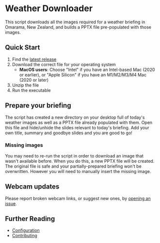 # Weather Downloader
This script downloads all the images required for a weather briefing in Omarama, New Zealand, and builds a PPTX file pre-populated with those images.

## Quick Start

1. Find the [latest release](https://github.com/demccormack/weatherdl/releases/latest)
2. Download the correct file for your operating system
   - **MacOS users**: Choose "Intel" if you have an Intel-based Mac (2020 or earlier), or "Apple Silicon" if you have an M1/M2/M3/M4 Mac (2020 or later)
3. Unzip the file
4. Run the executable

## Prepare your briefing
The script has created a new directory on your desktop full of today's weather images as well as a PPTX file already populated with them. Open this file and hide/unhide the slides relevant to today's briefing. Add your own title, summary and goodbye slides and you are good to go!

### Missing images
You may need to re-run the script in order to download an image that wasn't available before. When you do this, a new PPTX file will be created. The original file is safe and your partially-prepared briefing won't be overwritten. However you will need to manually insert the missing image.

## Webcam updates

Please report broken webcam links, or suggest new ones, by [opening an issue](https://github.com/demccormack/weatherdl/issues/new/choose).

## Further Reading
  - [Configuration](./configuration.md)
  - [Contributing](./CONTRIBUTING.md)
